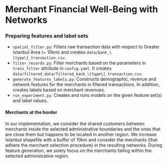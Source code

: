 # Merchant Financial Well-Being with Networks

### Preparing features and label sets

- `spatial_filter.py`: Filters raw transaction data with respect to Greater Istanbul Area (~ 10km) and creates `data/bank_\[type\]_transaction.csv`.
- `filter_records.py`: Filter merchants based on the parameters in `trans_filter` attribute in `config.yaml`. It creates `data/filtered_data/filtered_bank_\[type\]_transaction.csv`.
- `generate_features_labels.py`: Constructs demographic, revenue and network features for the merchants in filtered transactions. In addition, creates labels based on merchant revenues.
- `run_experiment.py`: Creates and runs models on the given feature set(s) and label values.

#### Merchants at the border

In our implementation, we consider the shared customers between merchants inside the selected administrative boundaries and the ones that are close them but happens to be located in another region. We increase Istanbul shapefile with a buffer of 10km and consider the merchants (that adhere the merchant selection procedure) in the resulting networks. During feature generation, we solely focus on the merchants falling within the selected administrative region.